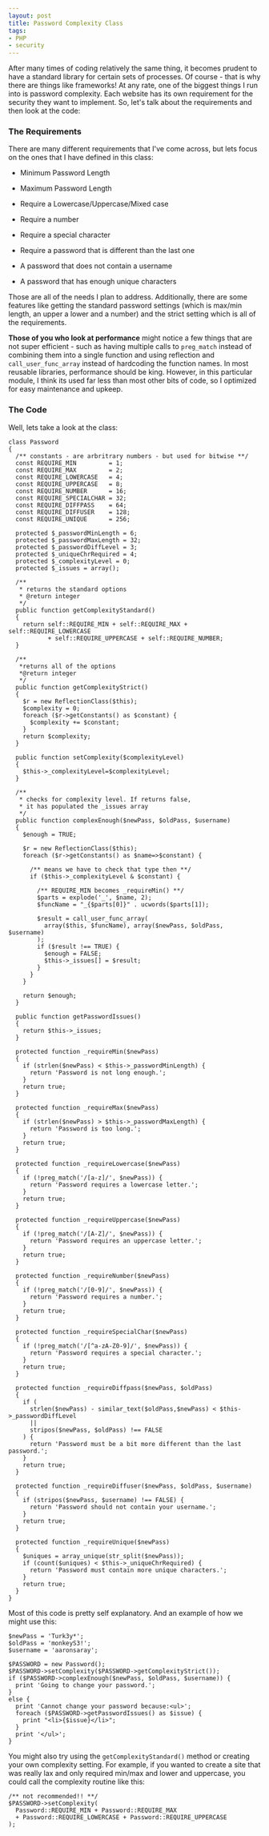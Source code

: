 ```yaml
---
layout: post
title: Password Complexity Class
tags:
- PHP
- security
---
```

After many times of coding relatively the same thing, it becomes prudent to have a standard library for certain sets of processes.  Of course - that is why there are things like frameworks!  At any rate, one of the biggest things I run into is password complexity.  Each website has its own requirement for the security they want to implement.  So, let's talk about the requirements and then look at the code:

### The Requirements

There are many different requirements that I've come across, but lets focus on the ones that I have defined in this class:

  * Minimum Password Length

  * Maximum Password Length

  * Require a Lowercase/Uppercase/Mixed case

  * Require a number

  * Require a special character

  * Require a password that is different than the last one

  * A password that does not contain a username

  * A password that has enough unique characters

Those are all of the needs I plan to address.  Additionally, there are some features like getting the standard password settings (which is max/min length, an upper a lower and a number) and the strict setting which is all of the requirements.

**Those of you who look at performance** might notice a few things that are not super efficient - such as having multiple calls to `preg_match` instead of combining them into a single function and using reflection and `call_user_func_array` instead of hardcoding the function names.  In most reusable libraries, performance should be king.  However, in this particular module, I think its used far less than most other bits of code, so I optimized for easy maintenance and upkeep.

### The Code

Well, lets take a look at the class:

```php?start_inline=1
class Password
{
  /** constants - are arbritrary numbers - but used for bitwise **/
  const REQUIRE_MIN         = 1;
  const REQUIRE_MAX         = 2;
  const REQUIRE_LOWERCASE   = 4;
  const REQUIRE_UPPERCASE   = 8;
  const REQUIRE_NUMBER      = 16;
  const REQUIRE_SPECIALCHAR = 32;
  const REQUIRE_DIFFPASS    = 64;
  const REQUIRE_DIFFUSER    = 128;
  const REQUIRE_UNIQUE      = 256;

  protected $_passwordMinLength = 6;
  protected $_passwordMaxLength = 32;
  protected $_passwordDiffLevel = 3;
  protected $_uniqueChrRequired = 4;
  protected $_complexityLevel = 0;
  protected $_issues = array();

  /**
   * returns the standard options
   * @return integer
   */
  public function getComplexityStandard()
  {
    return self::REQUIRE_MIN + self::REQUIRE_MAX + self::REQUIRE_LOWERCASE 
           + self::REQUIRE_UPPERCASE + self::REQUIRE_NUMBER;
  }

  /**
   *returns all of the options
   *@return integer
   */
  public function getComplexityStrict()
  {
    $r = new ReflectionClass($this);
    $complexity = 0;
    foreach ($r->getConstants() as $constant) {
      $complexity += $constant;
    }
    return $complexity;
  }

  public function setComplexity($complexityLevel)
  {
    $this->_complexityLevel=$complexityLevel;
  }

  /**
   * checks for complexity level. If returns false, 
   * it has populated the _issues array
   */
  public function complexEnough($newPass, $oldPass, $username)
  {
    $enough = TRUE;

    $r = new ReflectionClass($this);
    foreach ($r->getConstants() as $name=>$constant) {

      /** means we have to check that type then **/
      if ($this->_complexityLevel & $constant) {

        /** REQUIRE_MIN becomes _requireMin() **/
        $parts = explode('_', $name, 2);
        $funcName = "_{$parts[0]}" . ucwords($parts[1]);

        $result = call_user_func_array(
          array($this, $funcName), array($newPass, $oldPass, $username)
        );
        if ($result !== TRUE) {
          $enough = FALSE;
          $this->_issues[] = $result;
        }
      }
    }

    return $enough;
  }

  public function getPasswordIssues()
  {
    return $this->_issues;
  }

  protected function _requireMin($newPass)
  {
    if (strlen($newPass) < $this->_passwordMinLength) {
      return 'Password is not long enough.';
    }
    return true;
  }

  protected function _requireMax($newPass)
  {
    if (strlen($newPass) > $this->_passwordMaxLength) {
      return 'Password is too long.';
    }
    return true;
  }

  protected function _requireLowercase($newPass)
  {
    if (!preg_match('/[a-z]/', $newPass)) {
      return 'Password requires a lowercase letter.';
    }
    return true;
  }

  protected function _requireUppercase($newPass)
  {
    if (!preg_match('/[A-Z]/', $newPass)) {
      return 'Password requires an uppercase letter.';
    }
    return true;
  }

  protected function _requireNumber($newPass)
  {
    if (!preg_match('/[0-9]/', $newPass)) {
      return 'Password requires a number.';
    }
    return true;
  }

  protected function _requireSpecialChar($newPass)
  {
    if (!preg_match('/[^a-zA-Z0-9]/', $newPass)) {
      return 'Password requires a special character.';
    }
    return true;
  }

  protected function _requireDiffpass($newPass, $oldPass)
  {
    if (
      strlen($newPass) - similar_text($oldPass,$newPass) < $this->_passwordDiffLevel 
      || 
      stripos($newPass, $oldPass) !== FALSE
    ) {
      return 'Password must be a bit more different than the last password.';
    }
    return true;
  }

  protected function _requireDiffuser($newPass, $oldPass, $username)
  {
    if (stripos($newPass, $username) !== FALSE) {
      return 'Password should not contain your username.';
    }
    return true;
  }

  protected function _requireUnique($newPass)
  {
    $uniques = array_unique(str_split($newPass));
    if (count($uniques) < $this->_uniqueChrRequired) {
      return 'Password must contain more unique characters.';
    }
    return true;
  }
}
```

Most of this code is pretty self explanatory.  And an example of how we might use this:

```php?start_inline=1
$newPass = 'Turk3y*';
$oldPass = 'monkeyS3!';
$username = 'aaronsaray';

$PASSWORD = new Password();
$PASSWORD->setComplexity($PASSWORD->getComplexityStrict());
if ($PASSWORD->complexEnough($newPass, $oldPass, $username)) {
  print 'Going to change your password.';
}
else {
  print 'Cannot change your password because:<ul>';
  foreach ($PASSWORD->getPasswordIssues() as $issue) {
    print "<li>{$issue}</li>";
  }
  print '</ul>';
}
```

You might also try using the `getComplexityStandard()` method or creating your own complexity setting.  For example, if you wanted to create a site that was really lax and only required min/max and lower and uppercase, you could call the complexity routine like this:

```php?start_inline=1
/** not recommended!! **/
$PASSWORD->setComplexity(
  Password::REQUIRE_MIN + Password::REQUIRE_MAX 
  + Password::REQUIRE_LOWERCASE + Password::REQUIRE_UPPERCASE
);
```
    
